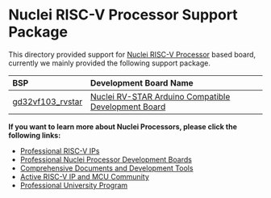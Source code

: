 # Nuclei RISC-V Processor Support Package

This directory provided support for [Nuclei RISC-V Processor](https://nucleisys.com/) based board, currently
we mainly provided the following support package.

| **BSP**                              | **Development Board Name**                                                                                                  |
| :----------------------------------- | :-------------------------------------------------------------------------------------------------------------------------- |
| [gd32vf103_rvstar](gd32vf103_rvstar) | [Nuclei RV-STAR Arduino Compatible Development Board](https://www.riscv-mcu.com/quickstart-quickstart-index-u-RV_STAR.html) |

**If you want to learn more about Nuclei Processors, please click the following links:**

* [Professional RISC-V IPs](https://nucleisys.com/product.php)
* [Professional Nuclei Processor Development Boards](https://nucleisys.com/developboard.php)
* [Comprehensive Documents and Development Tools](https://nucleisys.com/download.php)
* [Active RISC-V IP and MCU Community](https://www.rvmcu.com/)
* [Professional University Program](https://nucleisys.com/campus.php)